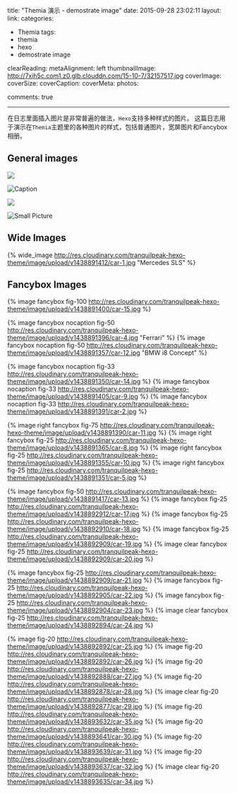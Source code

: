 title: "Themia 演示 - demostrate image"
date: 2015-09-28 23:02:11
layout: 
link: 
categories:
 - Themia
tags: 
 - themia 
 - hexo
 - demostrate image

clearReading: 
metaAlignment: left
thumbnailImage: http://7xih5c.com1.z0.glb.clouddn.com/15-10-7/32157517.jpg
coverImage: 
coverSize: 
coverCaption: 
coverMeta: 
photos:

comments: true

---

在日志里面插入图片是非常普遍的做法，`Hexo`支持多种样式的图片。
这篇日志用于演示在`Themia`主题里的各种图片的样式，包括普通图片，宽屏图片和Fancybox相册。
<!-- more -->

## General images

![](http://7xih5c.com1.z0.glb.clouddn.com/15-10-7/56426110.jpg)

![Caption](http://7xih5c.com1.z0.glb.clouddn.com/15-10-7/8297258.jpg)

![](http://7xih5c.com1.z0.glb.clouddn.com/15-10-7/84485289.jpg)

![Small Picture](http://placehold.it/350x150.jpg)


## Wide Images

{% wide_image http://res.cloudinary.com/tranquilpeak-hexo-theme/image/upload/v1438891412/car-1.jpg "Mercedes SLS" %}


## Fancybox Images

{% image fancybox fig-100 http://res.cloudinary.com/tranquilpeak-hexo-theme/image/upload/v1438891400/car-15.jpg %}

{% image fancybox nocaption fig-50 http://res.cloudinary.com/tranquilpeak-hexo-theme/image/upload/v1438891396/car-4.jpg "Ferrari" %}
{% image fancybox nocaption fig-50 http://res.cloudinary.com/tranquilpeak-hexo-theme/image/upload/v1438891357/car-12.jpg "BMW i8 Concept" %}

{% image fancybox nocaption fig-33  http://res.cloudinary.com/tranquilpeak-hexo-theme/image/upload/v1438891350/car-14.jpg %}
{% image fancybox nocaption fig-33 http://res.cloudinary.com/tranquilpeak-hexo-theme/image/upload/v1438891405/car-9.jpg %}
{% image fancybox nocaption fig-33 http://res.cloudinary.com/tranquilpeak-hexo-theme/image/upload/v1438891391/car-2.jpg %}

{% image right fancybox fig-75 http://res.cloudinary.com/tranquilpeak-hexo-theme/image/upload/v1438891390/car-11.jpg  %}
{% image right fancybox fig-25 http://res.cloudinary.com/tranquilpeak-hexo-theme/image/upload/v1438891365/car-8.jpg  %}
{% image right fancybox fig-25 http://res.cloudinary.com/tranquilpeak-hexo-theme/image/upload/v1438891355/car-10.jpg  %}
{% image right fancybox fig-25 http://res.cloudinary.com/tranquilpeak-hexo-theme/image/upload/v1438891351/car-5.jpg  %}

{% image fancybox fig-50 http://res.cloudinary.com/tranquilpeak-hexo-theme/image/upload/v1438891417/car-13.jpg  %}
{% image fancybox fig-25 http://res.cloudinary.com/tranquilpeak-hexo-theme/image/upload/v1438892912/car-17.jpg  %}
{% image fancybox fig-25 http://res.cloudinary.com/tranquilpeak-hexo-theme/image/upload/v1438892910/car-18.jpg  %}
{% image fancybox fig-25 http://res.cloudinary.com/tranquilpeak-hexo-theme/image/upload/v1438892909/car-19.jpg  %}
{% image clear fancybox fig-25 http://res.cloudinary.com/tranquilpeak-hexo-theme/image/upload/v1438892909/car-20.jpg %}

{% image fancybox fig-25 http://res.cloudinary.com/tranquilpeak-hexo-theme/image/upload/v1438892909/car-21.jpg %}
{% image fancybox fig-25 http://res.cloudinary.com/tranquilpeak-hexo-theme/image/upload/v1438892905/car-22.jpg %}
{% image fancybox fig-25 http://res.cloudinary.com/tranquilpeak-hexo-theme/image/upload/v1438892904/car-23.jpg %}
{% image clear fancybox fig-25 http://res.cloudinary.com/tranquilpeak-hexo-theme/image/upload/v1438892894/car-24.jpg %}

{% image fig-20 http://res.cloudinary.com/tranquilpeak-hexo-theme/image/upload/v1438892892/car-25.jpg %}
{% image fig-20 http://res.cloudinary.com/tranquilpeak-hexo-theme/image/upload/v1438892892/car-26.jpg %}
{% image fig-20 http://res.cloudinary.com/tranquilpeak-hexo-theme/image/upload/v1438892888/car-27.jpg %}
{% image fig-20 http://res.cloudinary.com/tranquilpeak-hexo-theme/image/upload/v1438892878/car-28.jpg %}
{% image clear fig-20 http://res.cloudinary.com/tranquilpeak-hexo-theme/image/upload/v1438892877/car-29.jpg %}
{% image fig-20 http://res.cloudinary.com/tranquilpeak-hexo-theme/image/upload/v1438893632/car-35.jpg %}
{% image fig-20 http://res.cloudinary.com/tranquilpeak-hexo-theme/image/upload/v1438893641/car-30.jpg %}
{% image fig-20 http://res.cloudinary.com/tranquilpeak-hexo-theme/image/upload/v1438893639/car-31.jpg %}
{% image fig-20 http://res.cloudinary.com/tranquilpeak-hexo-theme/image/upload/v1438893637/car-32.jpg %}
{% image clear fig-20 http://res.cloudinary.com/tranquilpeak-hexo-theme/image/upload/v1438893635/car-34.jpg %}






